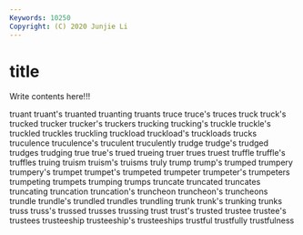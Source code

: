 ```yaml
---
Keywords: 10250
Copyright: (C) 2020 Junjie Li
---
```


# title

Write contents here!!!
 
truant 
truant's 
truanted 
truanting 
truants
truce 
truce's 
truces 
truck 
truck's 
trucked 
trucker 
trucker's 
truckers 
trucking
trucking's 
truckle 
truckle's 
truckled 
truckles 
truckling 
truckload 
truckload's 
truckloads 
trucks
truculence 
truculence's 
truculent 
truculently 
trudge 
trudge's 
trudged 
trudges 
trudging 
true
true's 
trued 
trueing 
truer 
trues 
truest 
truffle 
truffle's 
truffles 
truing
truism 
truism's 
truisms 
truly 
trump 
trump's 
trumped 
trumpery 
trumpery's 
trumpet
trumpet's 
trumpeted 
trumpeter 
trumpeter's 
trumpeters 
trumpeting 
trumpets 
trumping 
trumps 
truncate
truncated 
truncates 
truncating 
truncation 
truncation's 
truncheon 
truncheon's 
truncheons 
trundle 
trundle's
trundled 
trundles 
trundling 
trunk 
trunk's 
trunking 
trunks 
truss 
truss's 
trussed
trusses 
trussing 
trust 
trust's 
trusted 
trustee 
trustee's 
trustees 
trusteeship 
trusteeship's
trusteeships 
trustful 
trustfully 
trustfulness 
